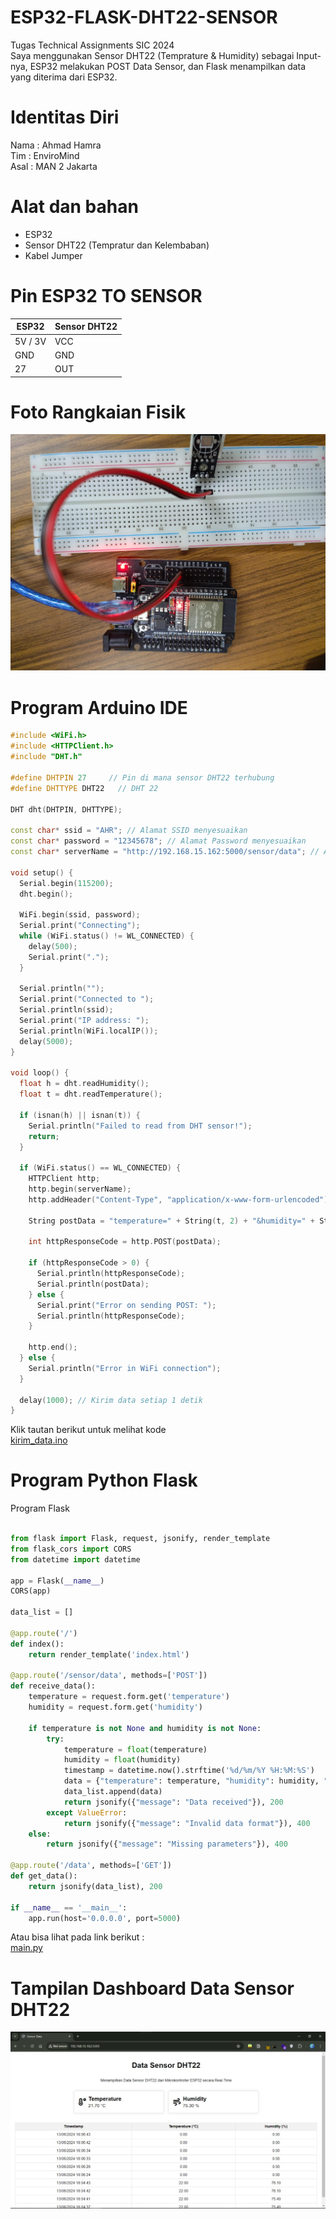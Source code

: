 # ESP32-FLASK-DHT22-SENSOR
Tugas Technical Assignments SIC 2024<br>
Saya menggunakan Sensor DHT22 (Temprature & Humidity) sebagai Input-nya, ESP32 melakukan POST Data Sensor, dan Flask menampilkan data yang diterima dari ESP32.

# Identitas Diri
Nama : Ahmad Hamra<br>
Tim  : EnviroMind<br>
Asal : MAN 2 Jakarta<br>

# Alat dan bahan
- ESP32
- Sensor DHT22 (Tempratur dan Kelembaban)
- Kabel Jumper

# Pin ESP32 TO SENSOR
| ESP32 | Sensor DHT22       |
|----------------|------------------|
| 5V / 3V| VCC |
| GND | GND |
| 27 | OUT |
# Foto Rangkaian Fisik
![Gambar Proyek](img/Rangkaian_Fisik.jpg)

# Program Arduino IDE
```c++
#include <WiFi.h>
#include <HTTPClient.h>
#include "DHT.h"

#define DHTPIN 27     // Pin di mana sensor DHT22 terhubung
#define DHTTYPE DHT22   // DHT 22 

DHT dht(DHTPIN, DHTTYPE);

const char* ssid = "AHR"; // Alamat SSID menyesuaikan
const char* password = "12345678"; // Alamat Password menyesuaikan
const char* serverName = "http://192.168.15.162:5000/sensor/data"; // Alamat IP menyesuaikan

void setup() {
  Serial.begin(115200);
  dht.begin();

  WiFi.begin(ssid, password);
  Serial.print("Connecting");
  while (WiFi.status() != WL_CONNECTED) {
    delay(500);
    Serial.print(".");
  }

  Serial.println("");
  Serial.print("Connected to ");
  Serial.println(ssid);
  Serial.print("IP address: ");
  Serial.println(WiFi.localIP());
  delay(5000);
}

void loop() {
  float h = dht.readHumidity();
  float t = dht.readTemperature();

  if (isnan(h) || isnan(t)) {
    Serial.println("Failed to read from DHT sensor!");
    return;
  }

  if (WiFi.status() == WL_CONNECTED) {
    HTTPClient http;
    http.begin(serverName);
    http.addHeader("Content-Type", "application/x-www-form-urlencoded");

    String postData = "temperature=" + String(t, 2) + "&humidity=" + String(h, 2);

    int httpResponseCode = http.POST(postData);

    if (httpResponseCode > 0) {
      Serial.println(httpResponseCode);
      Serial.println(postData);
    } else {
      Serial.print("Error on sending POST: ");
      Serial.println(httpResponseCode);
    }

    http.end();
  } else {
    Serial.println("Error in WiFi connection");
  }

  delay(1000); // Kirim data setiap 1 detik
}
```
Klik tautan berikut untuk melihat kode <br>
[kirim_data.ino](kirim_data/kirim_data.ino)

# Program Python Flask
Program Flask
```python

from flask import Flask, request, jsonify, render_template
from flask_cors import CORS
from datetime import datetime

app = Flask(__name__)
CORS(app)

data_list = []

@app.route('/')
def index():
    return render_template('index.html')

@app.route('/sensor/data', methods=['POST'])
def receive_data():
    temperature = request.form.get('temperature')
    humidity = request.form.get('humidity')

    if temperature is not None and humidity is not None:
        try:
            temperature = float(temperature)
            humidity = float(humidity)
            timestamp = datetime.now().strftime('%d/%m/%Y %H:%M:%S')
            data = {"temperature": temperature, "humidity": humidity, "timestamp": timestamp}
            data_list.append(data)
            return jsonify({"message": "Data received"}), 200
        except ValueError:
            return jsonify({"message": "Invalid data format"}), 400
    else:
        return jsonify({"message": "Missing parameters"}), 400

@app.route('/data', methods=['GET'])
def get_data():
    return jsonify(data_list), 200

if __name__ == '__main__':
    app.run(host='0.0.0.0', port=5000)
```
Atau bisa lihat pada link berikut : <br>
[main.py](main.py)

# Tampilan Dashboard Data Sensor DHT22
![Gambar Dashboard](img/Dashboard_Data_Sensor.jpg)
